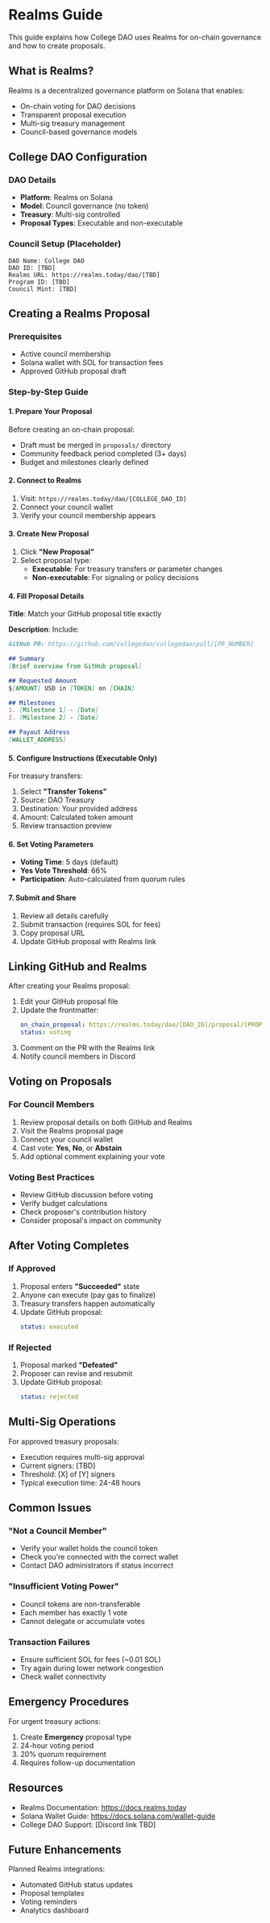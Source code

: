 # Realms Guide

This guide explains how College DAO uses Realms for on-chain governance and how to create proposals.

## What is Realms?

Realms is a decentralized governance platform on Solana that enables:
- On-chain voting for DAO decisions
- Transparent proposal execution
- Multi-sig treasury management
- Council-based governance models

## College DAO Configuration

### DAO Details
- **Platform**: Realms on Solana
- **Model**: Council governance (no token)
- **Treasury**: Multi-sig controlled
- **Proposal Types**: Executable and non-executable

### Council Setup (Placeholder)
```
DAO Name: College DAO
DAO ID: [TBD]
Realms URL: https://realms.today/dao/[TBD]
Program ID: [TBD]
Council Mint: [TBD]
```

## Creating a Realms Proposal

### Prerequisites
- Active council membership
- Solana wallet with SOL for transaction fees
- Approved GitHub proposal draft

### Step-by-Step Guide

#### 1. Prepare Your Proposal

Before creating an on-chain proposal:
- Draft must be merged in `proposals/` directory
- Community feedback period completed (3+ days)
- Budget and milestones clearly defined

#### 2. Connect to Realms

1. Visit: `https://realms.today/dao/[COLLEGE_DAO_ID]`
2. Connect your council wallet
3. Verify your council membership appears

#### 3. Create New Proposal

1. Click **"New Proposal"**
2. Select proposal type:
   - **Executable**: For treasury transfers or parameter changes
   - **Non-executable**: For signaling or policy decisions

#### 4. Fill Proposal Details

**Title**: Match your GitHub proposal title exactly

**Description**: Include:
```markdown
GitHub PR: https://github.com/collegedao/collegedao/pull/[PR_NUMBER]

## Summary
[Brief overview from GitHub proposal]

## Requested Amount
$[AMOUNT] USD in [TOKEN] on [CHAIN]

## Milestones
1. [Milestone 1] - [Date]
2. [Milestone 2] - [Date]

## Payout Address
[WALLET_ADDRESS]
```

#### 5. Configure Instructions (Executable Only)

For treasury transfers:
1. Select **"Transfer Tokens"**
2. Source: DAO Treasury
3. Destination: Your provided address
4. Amount: Calculated token amount
5. Review transaction preview

#### 6. Set Voting Parameters

- **Voting Time**: 5 days (default)
- **Yes Vote Threshold**: 66%
- **Participation**: Auto-calculated from quorum rules

#### 7. Submit and Share

1. Review all details carefully
2. Submit transaction (requires SOL for fees)
3. Copy proposal URL
4. Update GitHub proposal with Realms link

## Linking GitHub and Realms

After creating your Realms proposal:

1. Edit your GitHub proposal file
2. Update the frontmatter:
   ```yaml
   on_chain_proposal: https://realms.today/dao/[DAO_ID]/proposal/[PROPOSAL_ID]
   status: voting
   ```
3. Comment on the PR with the Realms link
4. Notify council members in Discord

## Voting on Proposals

### For Council Members

1. Review proposal details on both GitHub and Realms
2. Visit the Realms proposal page
3. Connect your council wallet
4. Cast vote: **Yes**, **No**, or **Abstain**
5. Add optional comment explaining your vote

### Voting Best Practices

- Review GitHub discussion before voting
- Verify budget calculations
- Check proposer's contribution history
- Consider proposal's impact on community

## After Voting Completes

### If Approved

1. Proposal enters **"Succeeded"** state
2. Anyone can execute (pay gas to finalize)
3. Treasury transfers happen automatically
4. Update GitHub proposal:
   ```yaml
   status: executed
   ```

### If Rejected

1. Proposal marked **"Defeated"**
2. Proposer can revise and resubmit
3. Update GitHub proposal:
   ```yaml
   status: rejected
   ```

## Multi-Sig Operations

For approved treasury proposals:
- Execution requires multi-sig approval
- Current signers: [TBD]
- Threshold: [X] of [Y] signers
- Typical execution time: 24-48 hours

## Common Issues

### "Not a Council Member"
- Verify your wallet holds the council token
- Check you're connected with the correct wallet
- Contact DAO administrators if status incorrect

### "Insufficient Voting Power"
- Council tokens are non-transferable
- Each member has exactly 1 vote
- Cannot delegate or accumulate votes

### Transaction Failures
- Ensure sufficient SOL for fees (~0.01 SOL)
- Try again during lower network congestion
- Check wallet connectivity

## Emergency Procedures

For urgent treasury actions:
1. Create **Emergency** proposal type
2. 24-hour voting period
3. 20% quorum requirement
4. Requires follow-up documentation

## Resources

- Realms Documentation: https://docs.realms.today
- Solana Wallet Guide: https://docs.solana.com/wallet-guide
- College DAO Support: [Discord link TBD]

## Future Enhancements

Planned Realms integrations:
- Automated GitHub status updates
- Proposal templates
- Voting reminders
- Analytics dashboard